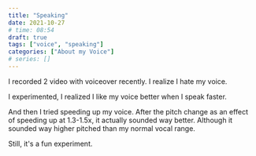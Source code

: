 ```yaml
---
title: "Speaking"
date: 2021-10-27
# time: 08:54
draft: true
tags: ["voice", "speaking"]
categories: ["About my Voice"]
# series: []
---
```


I recorded 2 video with voiceover recently. I realize I hate my voice. 

I experimented, I realized I like my voice better when I speak faster.

And then I tried speeding up my voice. After the pitch change as an effect of speeding up at 1.3-1.5x, it actually sounded way better. Although it sounded way higher pitched than my normal vocal range. 

Still, it's a fun experiment. 
